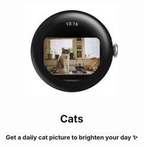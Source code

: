 <div align="center">
<img src="./assets/watch.png" width="250"/>
<h1>Cats</h2>
<h3>Get a daily cat picture to brighten your day ✨</h3>
</div>

